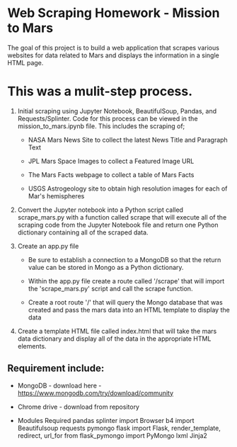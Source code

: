 # Web Scraping Homework - Mission to Mars

 The goal of this project is to build a web application that scrapes various websites for data related to Mars and displays the information in a single HTML page.

# This was a mulit-step process.

1. Initial scraping using Jupyter Notebook, BeautifulSoup, Pandas, and Requests/Splinter. Code for this process can be viewed in the mission_to_mars.ipynb file. This includes the scraping of; 

    * NASA Mars News Site to collect the latest News Title and Paragraph Text 

    * JPL Mars Space Images to collect a Featured Image URL

    * The Mars Facts webpage to collect a table of Mars Facts

    * USGS Astrogeology site to obtain high resolution images for each of Mar's hemispheres

2. Convert the Jupyter notebook into a Python script called scrape_mars.py with a function called scrape that will execute all of the scraping code from the Jupyter Notebook file and return one Python dictionary containing all of the scraped data.

3. Create an app.py file

    * Be sure to establish a connection to a MongoDB so that the return value can be stored in Mongo as a Python dictionary.

    * Within the app.py file create a route called '/scrape' that will import the 'scrape_mars.py' script and call the scrape function. 

    * Create a root route '/' that will query the Mongo database that was created and pass the mars data into an HTML template to display the data

4. Create a template HTML file called index.html that will take the mars data dictionary and display all of the data in the appropriate HTML elements. 


## Requirement include: ##
* MongoDB - download here - https://www.mongodb.com/try/download/community

* Chrome drive - download from repository

* Modules Required
    pandas
    splinter import Browser
    b4 import Beautifulsoup
    requests
    pymongo
    flask import Flask, render_template, redirect, url_for
    from flask_pymongo import PyMongo
    lxml
    Jinja2
